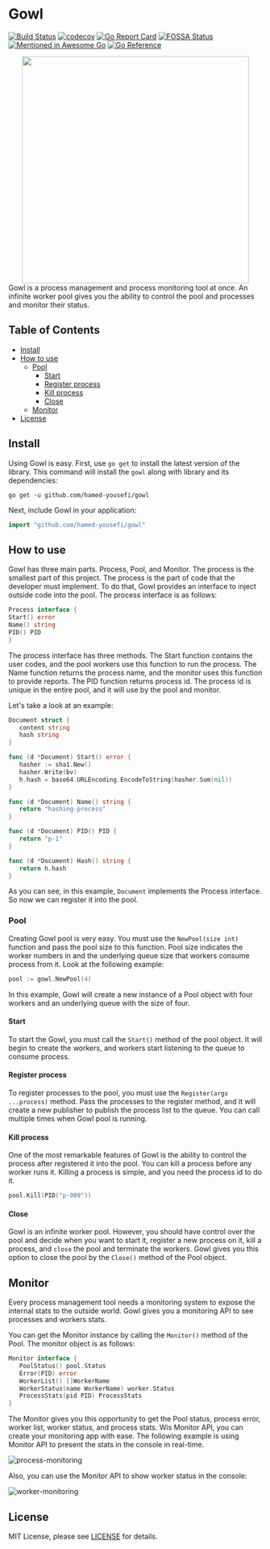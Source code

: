# Gowl

[![Build Status](https://travis-ci.com/hamed-yousefi/gowl.svg?branch=master)](https://travis-ci.com/hamed-yousefi/gowl)
[![codecov](https://codecov.io/gh/hamed-yousefi/gowl/branch/master/graph/badge.svg?token=1TYYX8IBR0)](https://codecov.io/gh/hamed-yousefi/gowl)
[![Go Report Card](https://goreportcard.com/badge/github.com/hamed-yousefi/gowl)](https://goreportcard.com/report/github.com/hamed-yousefi/gowl)
[![FOSSA Status](https://app.fossa.com/api/projects/custom%2B24403%2Fgithub.com%2Fhamed-yousefi%2Fgowl.svg?type=shield)](https://app.fossa.com/projects/custom%2B24403%2Fgithub.com%2Fhamed-yousefi%2Fgowl?ref=badge_shield)
[![Mentioned in Awesome Go](https://awesome.re/mentioned-badge.svg)](https://github.com/avelino/awesome-go) 
[![Go Reference](https://pkg.go.dev/badge/github.com/hamed-yousefi/gowl.svg)](https://pkg.go.dev/github.com/hamed-yousefi/gowl)
<div  align="center"><img src="https://github.com/hamed-yousefi/gowl/blob/master/docs/images/process-pool.png" width="450" ></div>
Gowl is a process management and process monitoring tool at once.
An infinite worker pool gives you the ability to control the pool and processes
and monitor their status.

## Table of Contents

* [Install](#Install)
* [How to use](#How-to-use)
    * [Pool](#Pooling)
      * [Start](#Start)
      * [Register process](#Register-process)
      * [Kill process](#Kill-process)
      * [Close](#Close)
    * [Monitor](#Monitor)
* [License](#License)

## Install

Using Gowl is easy. First, use `go get` to install the latest version of the library. This command will install
the `gowl` along with library and its dependencies:

```shell
go get -u github.com/hamed-yousefi/gowl
```

Next, include Gowl in your application:

```go
import "github.com/hamed-yousefi/gowl"
```

## How to use

Gowl has three main parts. Process, Pool, and Monitor. The process is the smallest part of this project. The process is
the part of code that the developer must implement. To do that, Gowl provides an interface to inject outside code into
the pool. The process interface is as follows:

```go
Process interface {
Start() error
Name() string
PID() PID
}
```

The process interface has three methods. The Start function contains the user codes, and the pool workers use this
function to run the process. The Name function returns the process name, and the monitor uses this function to provide
reports. The PID function returns process id. The process id is unique in the entire pool, and it will use by the pool
and monitor.

Let's take a look at an example:

```go
Document struct {
   content string
   hash string
}

func (d *Document) Start() error {
   hasher := sha1.New()
   hasher.Write(bv)
   h.hash = base64.URLEncoding.EncodeToString(hasher.Sum(nil))
}

func (d *Document) Name() string {
   return "hashing-process"
}

func (d *Document) PID() PID {
   return "p-1"
}

func (d *Document) Hash() string {
   return h.hash
}
```

As you can see, in this example, `Document` implements the Process interface. So now we can register it into the pool.

### Pool

Creating Gowl pool is very easy. You must use the `NewPool(size int)`
function and pass the pool size to this function. Pool size indicates the worker numbers in and the underlying queue
size that workers consume process from it. Look at the following example:

```go
pool := gowl.NewPool(4)
```

In this example, Gowl will create a new instance of a Pool object with four workers and an underlying queue with the
size of four.

#### Start

To start the Gowl, you must call the `Start()` method of the pool object. It will begin to create the workers, and
workers start listening to the queue to consume process.

#### Register process

To register processes to the pool, you must use the `Register(args ...process)`
method. Pass the processes to the register method, and it will create a new publisher to publish the process list to the
queue. You can call multiple times when Gowl pool is running.

#### Kill process

One of the most remarkable features of Gowl is the ability to control the process after registered it into the pool. You
can kill a process before any worker runs it. Killing a process is simple, and you need the process id to do it.

```go
pool.Kill(PID("p-909"))
```

#### Close

Gowl is an infinite worker pool. However, you should have control over the pool and decide when you want to start it,
register a new process on it, kill a process, and `close` the pool and terminate the workers. Gowl gives you this option
to close the pool by the `Close()` method of the Pool object.

## Monitor

Every process management tool needs a monitoring system to expose the internal stats to the outside world. Gowl gives
you a monitoring API to see processes and workers stats.

You can get the Monitor instance by calling the `Monitor()` method of the Pool. The monitor object is as follows:

```go
Monitor interface {
   PoolStatus() pool.Status
   Error(PID) error
   WorkerList() []WorkerName
   WorkerStatus(name WorkerName) worker.Status
   ProcessStats(pid PID) ProcessStats
}
```

The Monitor gives you this opportunity to get the Pool status, process error, worker list, worker status, and process
stats. Wis Monitor API, you can create your monitoring app with ease. The following example is using Monitor API to
present the stats in the console in real-time.

![process-monitoring](https://github.com/hamed-yousefi/gowl/blob/master/docs/images/process-monitoring.gif)

Also, you can use the Monitor API to show worker status in the console:

![worker-monitoring](https://github.com/hamed-yousefi/gowl/blob/master/docs/images/worker-monitoring.gif)

## License

MIT License, please see [LICENSE](https://github.com/hamed-yousefi/gowl/blob/master/LICENSE) for details.

